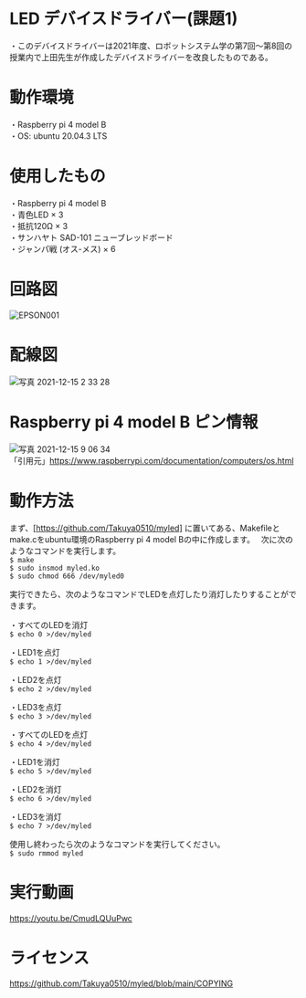# LED デバイスドライバー(課題1)  
・このデバイスドライバーは2021年度、ロボットシステム学の第7回～第8回の授業内で上田先生が作成したデバイスドライバーを改良したものである。

# 動作環境  
・Raspberry pi 4 model B  
・OS: ubuntu 20.04.3 LTS  


# 使用したもの  
・Raspberry pi 4 model B  
・青色LED × 3  
・抵抗120Ω × 3  
・サンハヤト SAD-101 ニューブレッドボード  
・ジャンパ戦 (オス-メス) × 6  


# 回路図　　　　
![EPSON001](https://user-images.githubusercontent.com/92074076/146102391-745d32bd-ee30-47b6-9278-a9252a092b44.JPG)  

# 配線図　
![写真 2021-12-15 2 33 28](https://user-images.githubusercontent.com/92074076/146102575-dc29f36f-8f6b-4149-b6ae-3f1180e335e2.jpg)　　

# Raspberry pi 4 model B ピン情報
![写真 2021-12-15 9 06 34](https://user-images.githubusercontent.com/92074076/146102730-a546b294-07fd-4479-9a73-1182afaac0f3.png)  
「引用元」https://www.raspberrypi.com/documentation/computers/os.html  


# 動作方法  
まず、[https://github.com/Takuya0510/myled] に置いてある、Makefileとmake.cをubuntu環境のRaspberry pi 4 model Bの中に作成します。　
次に次のようなコマンドを実行します。  
`$ make  `  
`$ sudo insmod myled.ko`  
`$ sudo chmod 666 /dev/myled0  `


実行できたら、次のようなコマンドでLEDを点灯したり消灯したりすることができます。

・すべてのLEDを消灯   
`$ echo 0 >/dev/myled ` 

・LED1を点灯  
`$ echo 1 >/dev/myled ` 

・LED2を点灯  
`$ echo 2 >/dev/myled ` 

・LED3を点灯  
`$ echo 3 >/dev/myled  `

・すべてのLEDを点灯  
`$ echo 4 >/dev/myled ` 

・LED1を消灯  
`$ echo 5 >/dev/myled ` 

・LED2を消灯  
`$ echo 6 >/dev/myled  `

・LED3を消灯  
`$ echo 7 >/dev/myled  `

使用し終わったら次のようなコマンドを実行してください。    
`$ sudo rmmod myled  `


# 実行動画  
https://youtu.be/CmudLQUuPwc

# ライセンス  
https://github.com/Takuya0510/myled/blob/main/COPYING

